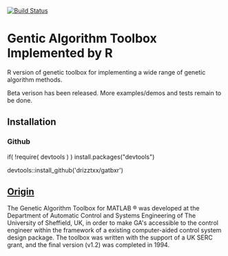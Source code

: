 ﻿[![Build Status](https://travis-ci.org/drizztxx/gatbxr.svg?branch=master)](https://travis-ci.org/drizztxx/gatbxr)

# Gentic Algorithm Toolbox Implemented by R

R version of genetic toolbox for implementing a wide range of genetic algorithm methods.

Beta verison has been released. More examples/demos and tests remain to be done.

## Installation

### Github
if( !require( devtools ) ) install.packages("devtools")

devtools::install_github('drizztxx/gatbxr')

## [Origin](http://codem.group.shef.ac.uk/index.php/ga-toolbox/)

The Genetic Algorithm Toolbox for MATLAB ® was developed at the Department of Automatic Control and Systems Engineering of The University of Sheffield, UK, in order to make GA's accessible to the control engineer within the framework of a existing computer-aided control system design package. The toolbox was written with the support of a UK SERC grant, and the final version (v1.2) was completed in 1994.
